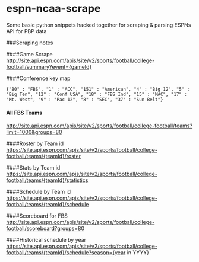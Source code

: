 # espn-ncaa-scrape
Some basic python snippets hacked together for scraping & parsing ESPNs API for PBP data

###Scraping notes

####Game Scrape
http://site.api.espn.com/apis/site/v2/sports/football/college-football/summary?event={gameId}

####Conference key map

`{"80" : "FBS", "1" : "ACC", "151" : "American", "4" : "Big 12", "5" : "Big Ten", "12" : "Conf USA", "18" : "FBS Ind", "15" : "MAC", "17" : "Mt. West", "9" : "Pac 12", "8" : "SEC", "37" : "Sun Belt"}`

#### All FBS Teams
http://site.api.espn.com/apis/site/v2/sports/football/college-football/teams?limit=1000&groups=80

####Roster by Team id
https://site.api.espn.com/apis/site/v2/sports/football/college-football/teams/{teamId}/roster

####Stats by Team id
https://site.api.espn.com/apis/site/v2/sports/football/college-football/teams/{teamId}/statistics

####Schedule by Team id
https://site.api.espn.com/apis/site/v2/sports/football/college-football/teams/{teamId}/schedule

####Scoreboard for FBS
http://site.api.espn.com/apis/site/v2/sports/football/college-football/scoreboard?groups=80

####Historical schedule by year
https://site.api.espn.com/apis/site/v2/sports/football/college-football/teams/{teamId}/schedule?season={year in YYYY}
